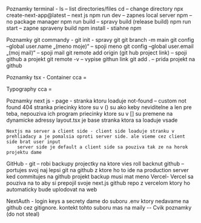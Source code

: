 Poznamky terminal - 
	ls – list directories/files
	cd – change directory
	npx create-next-app@latest – next js
	npm run dev – zapnes local server
	npm – no package manager
	npm run build – spravy build (release build)
	npm run start – zapne spraveny build
    npm install - stiahne npm

Poznamky git commandy -
	git init - spravy git
	git branch -m main 
	git config –global user.name „(meno moje)“ – spoji meno
	git config –global user.email „(moj mail)“ – spoji mail
	git remote add origin (git hub project link) – spoji github a projekt
	git remote -v – vypise githun link
	git add . – prida projekt na github

Poznamky tsx -
	Container cca = <div>
	Typography cca = <p>


Poznamky next js - 
	page  - stranka ktoru loaduje
	not-found – custom not found 404 stranka
	priecinky ktore su v () su ako keby neviditelne a len pre teba, nepouziva ich program
	priecinky ktore su v [] su premene na dynamicke adressy
    layout.tsx je base stranka ktora sa loaduje vsade

    Nextjs ma server a client side - client side loaduje stranku v prehliadacy a je pomalsia oproti server side. ale vieme cez client side brat user input
    	server side je default a client side sa pouziva tak ze na horok projektu dame 

GitHub - 
	git – robi backupy projectky na ktore vies roll backnut
	github – portujes svoj naj lepsi git na github z ktore ho to ide na production server
	ked commitujes na github projekt backup musi mat meno
Vercel-
	Vercel sa pouziva na to aby si prepojil svoje next.js github repo z vercelom ktory ho 	automaticky bude uplodovat na web 

NextAuth -
	login keys a secrety dame do suboru .env ktory nedavame na github cez gitignore. kontekt tohto suboru mas na maily
-- Cvik poznamky
(do not steal)
